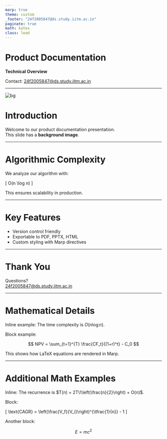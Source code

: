 ```yaml
---
marp: true
theme: custom
_footer: "24f2005847@ds.study.iitm.ac.in"
paginate: true
math: katex
class: lead
---
```


<!-- Title Slide -->
# Product Documentation  
**Technical Overview**  

Contact: 24f2005847@ds.study.iitm.ac.in

---

<!-- Custom background image -->
![bg](https://marp.app/assets/hero-background.jpg)

# Introduction  

<!-- _class: lead -->
Welcome to our product documentation presentation.  
This slide has a **background image**.

---

# Algorithmic Complexity  

We analyze our algorithm with:  

\[
O(n \log n)
\]  

This ensures scalability in production.

---

# Key Features  

- Version control friendly  
- Exportable to PDF, PPTX, HTML  
- Custom styling with Marp directives  

---

# Thank You  

Questions?  
24f2005847@ds.study.iitm.ac.in

---

# Mathematical Details

Inline example: The time complexity is $O(n \log n)$.

Block example:

$$
NPV = \sum_{t=1}^{T} \frac{CF_t}{(1+r)^t} - C_0
$$

This shows how LaTeX equations are rendered in Marp.

---

# Additional Math Examples

Inline: The recurrence is $T(n) = 2T\!\left(\frac{n}{2}\right) + O(n)$.

Block:

\[
\text{CAGR} = \left(\frac{V_f}{V_i}\right)^{\tfrac{1}{n}} - 1
\]

Another block:

$$
E = mc^2
$$
